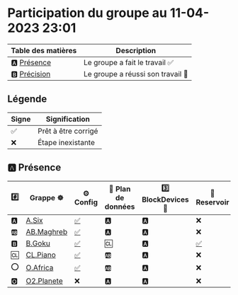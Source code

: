 # Participation du groupe au 11-04-2023 23:01

| Table des matières            | Description                                             |
|-------------------------------|---------------------------------------------------------|
| :a: [Présence](#a-présence)   | Le groupe a fait le travail        :white_check_mark:   |
| :b: [Précision](#b-précision) | Le groupe a réussi son travail     :tada:               |

## Légende

| Signe              | Signification                 |
|--------------------|-------------------------------|
| :white_check_mark: | Prêt à être corrigé           |
| :x:                | Étape inexistante             |

## :a: Présence

|:hash:| Grappe :wheel_of_dharma: | :gear: Config | :abacus: Plan de données | :three: BlockDevices :roll_of_paper: | :potable_water: Reservoir | :floppy_disk: Stockage | :rocket: Service |
|-|-|-|-|-|-|-|-|
| :a: | [A.Six](../A.Six) | [:white_check_mark:](../A.Six/.kube/config) | :a: | :a: | :x: | :x: | :x: |
| :ab: | [AB.Maghreb](../AB.Maghreb) | [:white_check_mark:](../AB.Maghreb/.kube/config) | :a: | :a: | :x: | :x: | :x: |
| :b: | [B.Goku](../B.Goku) | [:white_check_mark:](../B.Goku/.kube/config) | :cl: | :a: | [:white_check_mark:](../B.Goku/cspc-single.yaml) | [:white_check_mark:](../B.Goku/csi-cstor-sc.yaml) | :x: |
| :cl: | [CL.Piano](../CL.Piano) | [:white_check_mark:](../CL.Piano/.kube/config) | :ab: | :a: | :x: | :x: | :x: |
| :o: | [O.Africa](../O.Africa) | [:white_check_mark:](../O.Africa/.kube/config) | :ab: | :a: | :x: | :x: | [:white_check_mark:](../O.Africa/openelb.yaml) |
| :o2: | [O2.Planete](../O2.Planete) | :x: | :a: | :a: | :x: | :x: | :x: |
